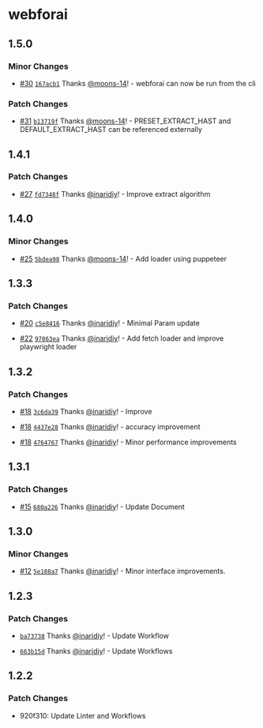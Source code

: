 # webforai

## 1.5.0

### Minor Changes

- [#30](https://github.com/inaridiy/webforai/pull/30) [`167acb1`](https://github.com/inaridiy/webforai/commit/167acb1dca303d651d997c23224d3366ff4375ac) Thanks [@moons-14](https://github.com/moons-14)! - webforai can now be run from the cli

### Patch Changes

- [#31](https://github.com/inaridiy/webforai/pull/31) [`b13719f`](https://github.com/inaridiy/webforai/commit/b13719fd719511d0aeb1ef3749e88fd8145337a6) Thanks [@moons-14](https://github.com/moons-14)! - PRESET_EXTRACT_HAST and DEFAULT_EXTRACT_HAST can be referenced externally

## 1.4.1

### Patch Changes

- [#27](https://github.com/inaridiy/webforai/pull/27) [`fd7348f`](https://github.com/inaridiy/webforai/commit/fd7348f59a19a027b9bdf012b11d40c38d56cf61) Thanks [@inaridiy](https://github.com/inaridiy)! - Improve extract algorithm

## 1.4.0

### Minor Changes

- [#25](https://github.com/inaridiy/webforai/pull/25) [`5bdea98`](https://github.com/inaridiy/webforai/commit/5bdea98cc7cafd79020123260db721fc6ffefd87) Thanks [@moons-14](https://github.com/moons-14)! - Add loader using puppeteer

## 1.3.3

### Patch Changes

- [#20](https://github.com/inaridiy/webforai/pull/20) [`c5e8416`](https://github.com/inaridiy/webforai/commit/c5e841610360346fcba388c777869706dcd5997d) Thanks [@inaridiy](https://github.com/inaridiy)! - Minimal Param update

- [#22](https://github.com/inaridiy/webforai/pull/22) [`97863ea`](https://github.com/inaridiy/webforai/commit/97863ea7f9f4837b96f376bd33371c6ed756d791) Thanks [@inaridiy](https://github.com/inaridiy)! - Add fetch loader and improve playwright loader

## 1.3.2

### Patch Changes

- [#18](https://github.com/inaridiy/webforai/pull/18) [`3c6da39`](https://github.com/inaridiy/webforai/commit/3c6da3952f176769cf8aa899f6c7207c231d806a) Thanks [@inaridiy](https://github.com/inaridiy)! - Improve

- [#18](https://github.com/inaridiy/webforai/pull/18) [`4437e28`](https://github.com/inaridiy/webforai/commit/4437e28e1e7807fd061aee99510ea2d3f71a2a78) Thanks [@inaridiy](https://github.com/inaridiy)! - accuracy improvement

- [#18](https://github.com/inaridiy/webforai/pull/18) [`4764767`](https://github.com/inaridiy/webforai/commit/47647676a838b922e2cf32b1d3637c8153b996dd) Thanks [@inaridiy](https://github.com/inaridiy)! - Minor performance improvements

## 1.3.1

### Patch Changes

- [#15](https://github.com/inaridiy/webforai/pull/15) [`680a226`](https://github.com/inaridiy/webforai/commit/680a22638409517658c3918d90d070b1fa53cc3f) Thanks [@inaridiy](https://github.com/inaridiy)! - Update Document

## 1.3.0

### Minor Changes

- [#12](https://github.com/inaridiy/webforai/pull/12) [`5e188a7`](https://github.com/inaridiy/webforai/commit/5e188a7c4d386e6351a5120213f18948ec5ec6f7) Thanks [@inaridiy](https://github.com/inaridiy)! - Minor interface improvements.

## 1.2.3

### Patch Changes

- [`ba73738`](https://github.com/inaridiy/webforai/commit/ba73738c24f509c8f1f060f0314bc0c6e3abc953) Thanks [@inaridiy](https://github.com/inaridiy)! - Update Workflow

- [`663b15d`](https://github.com/inaridiy/webforai/commit/663b15d87a3085ef1d1657dd73a637e43aa4340b) Thanks [@inaridiy](https://github.com/inaridiy)! - Update Workflows

## 1.2.2

### Patch Changes

- 920f310: Update Linter and Workflows
